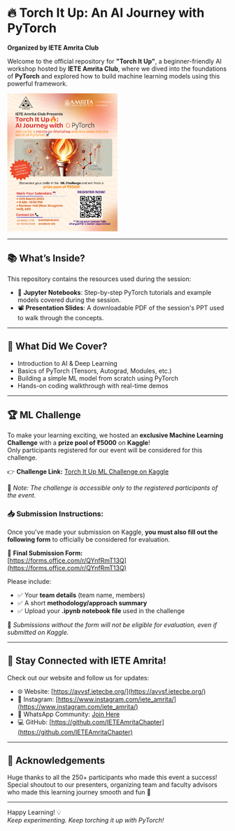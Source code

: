 # 🔥 Torch It Up: An AI Journey with PyTorch  
**Organized by IETE Amrita Club**

Welcome to the official repository for **"Torch It Up"**, a beginner-friendly AI workshop hosted by **IETE Amrita Club**, where we dived into the foundations of **PyTorch** and explored how to build machine learning models using this powerful framework.

<img src="poster.png" alt="Torch It Up Poster" width="50%" />

---

## 📚 What’s Inside?

This repository contains the resources used during the session:

- 📓 **Jupyter Notebooks**: Step-by-step PyTorch tutorials and example models covered during the session.
- 📽 **Presentation Slides**: A downloadable PDF of the session's PPT used to walk through the concepts.

---

## 🚀 What Did We Cover?

- Introduction to AI & Deep Learning  
- Basics of PyTorch (Tensors, Autograd, Modules, etc.)  
- Building a simple ML model from scratch using PyTorch  
- Hands-on coding walkthrough with real-time demos  

---

## 🏆 ML Challenge

To make your learning exciting, we hosted an **exclusive Machine Learning Challenge** with a **prize pool of ₹5000** on **Kaggle**!  
Only participants registered for our event will be considered for this challenge.

👉 **Challenge Link:** [Torch It Up ML Challenge on Kaggle](https://www.kaggle.com/t/480b72c184ae483a9b0d2e362817f2d2)

📌 _Note: The challenge is accessible only to the registered participants of the event._

### 📥 Submission Instructions:
Once you've made your submission on Kaggle, **you must also fill out the following form** to officially be considered for evaluation.

🔗 **Final Submission Form:**  
[https://forms.office.com/r/QYnfRmT13Q](https://forms.office.com/r/QYnfRmT13Q)

Please include:
- ✅ Your **team details** (team name, members)
- ✅ A short **methodology/approach summary**
- ✅ Upload your **.ipynb notebook file** used in the challenge

📢 _Submissions without the form will not be eligible for evaluation, even if submitted on Kaggle._

---

## 🔗 Stay Connected with IETE Amrita!

Check out our website and follow us for updates:

- 🌐 Website: [https://avvsf.ietecbe.org/](https://avvsf.ietecbe.org/)  
- 📸 Instagram: [https://www.instagram.com/iete_amrita/](https://www.instagram.com/iete_amrita/)  
- 💬 WhatsApp Community: [Join Here](https://chat.whatsapp.com/EaQtTt7U4ClKEz26g9ddii)  
- 💻 GitHub: [https://github.com/IETEAmritaChapter](https://github.com/IETEAmritaChapter)

---

## 🙌 Acknowledgements

Huge thanks to all the 250+ participants who made this event a success!  
Special shoutout to our presenters, organizing team and faculty advisors who made this learning journey smooth and fun 🎉

---

Happy Learning! 💡  
_Keep experimenting. Keep torching it up with PyTorch!_
